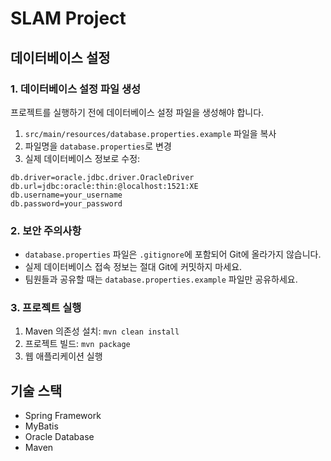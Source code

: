 # SLAM Project

## 데이터베이스 설정

### 1. 데이터베이스 설정 파일 생성

프로젝트를 실행하기 전에 데이터베이스 설정 파일을 생성해야 합니다.

1. `src/main/resources/database.properties.example` 파일을 복사
2. 파일명을 `database.properties`로 변경
3. 실제 데이터베이스 정보로 수정:

```properties
db.driver=oracle.jdbc.driver.OracleDriver
db.url=jdbc:oracle:thin:@localhost:1521:XE
db.username=your_username
db.password=your_password
```

### 2. 보안 주의사항

- `database.properties` 파일은 `.gitignore`에 포함되어 Git에 올라가지 않습니다.
- 실제 데이터베이스 접속 정보는 절대 Git에 커밋하지 마세요.
- 팀원들과 공유할 때는 `database.properties.example` 파일만 공유하세요.

### 3. 프로젝트 실행

1. Maven 의존성 설치: `mvn clean install`
2. 프로젝트 빌드: `mvn package`
3. 웹 애플리케이션 실행

## 기술 스택

- Spring Framework
- MyBatis
- Oracle Database
- Maven

